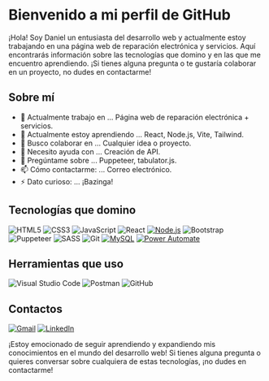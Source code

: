 # Bienvenido a mi perfil de GitHub

¡Hola! Soy Daniel un entusiasta del desarrollo web y actualmente estoy trabajando en una página web de reparación electrónica y servicios. Aquí encontrarás información sobre las tecnologías que domino y en las que me encuentro aprendiendo. ¡Si tienes alguna pregunta o te gustaría colaborar en un proyecto, no dudes en contactarme!

## Sobre mí
- 🔭 Actualmente trabajo en ... Página web de reparación electrónica + servicios.
- 🌱 Actualmente estoy aprendiendo ... React, Node.js, Vite, Tailwind.
- 👯 Busco colaborar en ... Cualquier idea o proyecto.
- 🤔 Necesito ayuda con ... Creación de API.
- 💬 Pregúntame sobre ... Puppeteer, tabulator.js.
- 📫 Cómo contactarme: ... Correo electrónico.
- ⚡ Dato curioso: ... ¡Bazinga!

## Tecnologías que domino

![HTML5](https://img.shields.io/badge/HTML5-E34F26?style=flat-square&logo=html5&logoColor=white)
![CSS3](https://img.shields.io/badge/CSS3-1572B6?style=flat-square&logo=css3&logoColor=white)
![JavaScript](https://img.shields.io/badge/JavaScript-F7DF1E?style=flat-square&logo=javascript&logoColor=black)
![React](https://img.shields.io/badge/React-61DAFB?style=flat-square&logo=react&logoColor=black)
[![Node.js](https://img.shields.io/badge/Node.js-339933?style=flat-square&logo=node.js&logoColor=white)](#)
![Bootstrap](https://img.shields.io/badge/Bootstrap-563D7C?style=flat-square&logo=bootstrap&logoColor=white)
![Puppeteer](https://img.shields.io/badge/Puppeteer-40B5A4?style=flat-square&logoColor=white)
![SASS](https://img.shields.io/badge/SASS-CC6699?style=flat-square&logo=sass&logoColor=white)
![Git](https://img.shields.io/badge/Git-F05032?style=flat-square&logo=git&logoColor=white)
[![MySQL](https://img.shields.io/badge/MySQL-4479A1?style=flat-square&logo=mysql&logoColor=white)](#)
[![Power Automate](https://img.shields.io/badge/Power%20Automate-2E77BC?style=flat-square&logo=microsoft%20power%20automate&logoColor=white)](#)

## Herramientas que uso

![Visual Studio Code](https://img.shields.io/badge/Visual%20Studio%20Code-007ACC?style=flat-square&logo=visual-studio-code&logoColor=white)
![Postman](https://img.shields.io/badge/Postman-FF6C37?style=flat-square&logo=postman&logoColor=white)
![GitHub](https://img.shields.io/badge/GitHub-181717?style=flat-square&logo=github&logoColor=white)

## Contactos

[![Gmail](https://img.shields.io/badge/Gmail-D14836?style=flat-square&logo=gmail&logoColor=white)](mailto:dchamizo9108@gmail.com)
[![LinkedIn](https://img.shields.io/badge/LinkedIn-0A66C2?style=flat-square&logo=linkedin&logoColor=white)](https://www.linkedin.com/in/daniel-antonio-chamizo-mendez-487096236/)




¡Estoy emocionado de seguir aprendiendo y expandiendo mis conocimientos en el mundo del desarrollo web! Si tienes alguna pregunta o quieres conversar sobre cualquiera de estas tecnologías, ¡no dudes en contactarme!
